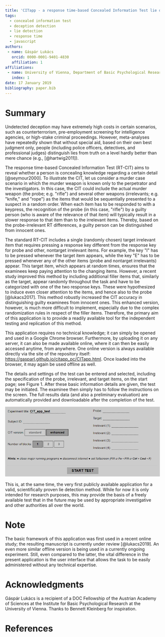 ```yaml
---
title: 'CITapp - a response time-based Concealed Information Test lie detector web application'
tags:
  - concealed information test
  - deception detection
  - lie detection
  - response time
  - javascript
authors:
 - name: Gáspár Lukács
   orcid: 0000-0001-9401-4830
   affiliation: 1
affiliations:
 - name: University of Vienna, Department of Basic Psychological Research and Research Methods, Austria
   index: 1
date: 17 January 2019
bibliography: paper.bib
---
```


# Summary

Undetected deception may have extremely high costs in certain scenarios, such as counterterrorism, pre-employment screening for intelligence agencies, or high-stake criminal proceedings. However, meta-analyses have repeatedly shown that without special aid, based on their own best judgment only, people (including police officers, detectives, and professional judges) distinguish lies from truth on a level hardly better than mere chance (e.g., [@hartwig2011]). 

The response time-based Concealed Information Test (RT-CIT) aims to reveal whether a person is concealing knowledge regarding a certain detail [@seymour2000]. To illustrate the CIT, let us consider a murder case scenario in which the murder weapon is known only to the perpetrator and the investigators. In this case, the CIT could include the actual murder weapon (the probe; e.g. "rifle") and several other weapons (irrelevants; e.g. "knife," and "rope") as the items that would be sequentially presented to a suspect in a random order. When each item has to be responded to with a keypress, the recognition of the probe (in this case, "rifle") by a guilty person (who is aware of the relevance of that item) will typically result in a slower response to that item than to the irrelevant items. Thereby, based on the probe-irrelevant RT differences, a guilty person can be distinguished from innocent ones.

The standard RT-CIT includes a single (randomly chosen) target irrelevant item that requires pressing a response key different from the response key for probe and other, nontarget irrelevant items. For example, the key "I" has to be pressed whenever the target item appears, while the key "E" has to be pressed whenever any of the other items (probe and nontarget irrelevants) appear. This target item, which appears at random times, ensures that the examinees keep paying attention to the changing items. However, a recent study improved this method by including additional filler items that, similarly as the target, appear randomly throughout the task and have to be categorized with one of the two response keys. These were hypothesized to induce even closer attention to the items, and hence also to the probe [@lukacs2017]. This method robustly increased the CIT accuracy in distinguishing guilty examinees from innocent ones. This enhanced version, however, is much more difficult to implement, especially due to the complex randomization rules in respect of the filler items. Therefore, the primary aim of this application is to provide a readily available tool for the independent testing and replication of this method.

This application requires no technical knowledge; it can simply be opened and used in a Google Chrome browser. Furthermore, by uploading it on any server, it can also be made available online, where it can then be easily accessed anytime, from anywhere. One online version is always available directly via the site of the repository itself: https://gasparl.github.io/citapp_pc/CITapp.html. Once loaded into the browser, it may again be used offline as well.

The details and settings of the test can be entered and selected, including the specification of the probe, irrelevant, and target items, on the start page; see Figure 1. After these basic information details are given, the test may be initiated. The examinee then simply has to follow the instructions on the screen. The full results data (and also a preliminary evaluation) are automatically provided and downloadable after the completion of the test.

![Start page screenshot.](startpage.png)

This is, at the same time, the very first publicly available application for a valid, scientifically proven lie detection method. While for now it is only intended for research purposes, this may provide the basis of a freely available test that in the future may be used by appropriate investigative and other authorities all over the world.

# Note

The basic framework of this application was first used in a recent online study; the resulting manuscript is currently under review [@lukacs2019]. An even more similar offline version is being used in a currently ongoing experiment. Still, even compared to the latter, the vital difference in the present application is the user interface that allows the task to be easily administered without any technical expertise.

# Acknowledgments

Gáspár Lukács is a recipient of a DOC Fellowship of the Austrian Academy of Sciences at the Institute for Basic Psychological Research at the University of Vienna. Thanks to Bennett Kleinberg for inspiration.

# References